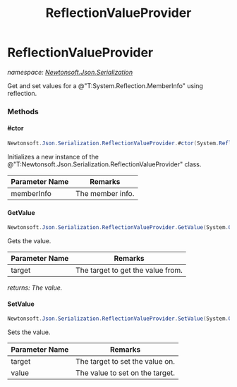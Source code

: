 ﻿---
title: ReflectionValueProvider
---

# ReflectionValueProvider
_namespace: [Newtonsoft.Json.Serialization](N-Newtonsoft.Json.Serialization.html)_

Get and set values for a @"T:System.Reflection.MemberInfo" using reflection.

### Methods

#### #ctor
```csharp
Newtonsoft.Json.Serialization.ReflectionValueProvider.#ctor(System.Reflection.MemberInfo)
```
Initializes a new instance of the @"T:Newtonsoft.Json.Serialization.ReflectionValueProvider" class.

|Parameter Name|Remarks|
|--------------|-------|
|memberInfo|The member info.|


#### GetValue
```csharp
Newtonsoft.Json.Serialization.ReflectionValueProvider.GetValue(System.Object)
```
Gets the value.

|Parameter Name|Remarks|
|--------------|-------|
|target|The target to get the value from.|

_returns: The value._

#### SetValue
```csharp
Newtonsoft.Json.Serialization.ReflectionValueProvider.SetValue(System.Object,System.Object)
```
Sets the value.

|Parameter Name|Remarks|
|--------------|-------|
|target|The target to set the value on.|
|value|The value to set on the target.|





